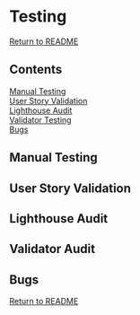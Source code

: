 # Testing

[Return to README](README.md)

## Contents

[Manual Testing](#manual-testing) \
[User Story Validation](#user-story-validation) \
[Lighthouse Audit](#lighthouse-audit) \
[Validator Testing](#validator-testing)\
[Bugs](#bugs)

## Manual Testing

## User Story Validation

## Lighthouse Audit

## Validator Audit

## Bugs


[Return to README](README.md)
